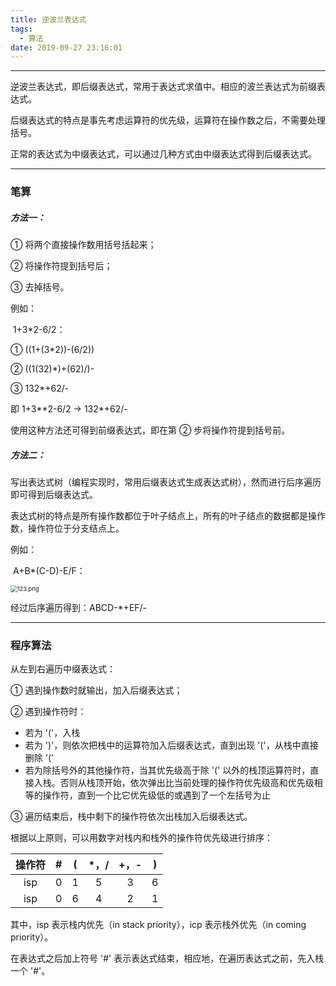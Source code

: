 ```yaml
---
title: 逆波兰表达式
tags:
  - 算法
date: 2019-09-27 23:16:01
---
```


---

逆波兰表达式，即后缀表达式，常用于表达式求值中。相应的波兰表达式为前缀表达式。

后缀表达式的特点是事先考虑运算符的优先级，运算符在操作数之后，不需要处理括号。

正常的表达式为中缀表达式，可以通过几种方式由中缀表达式得到后缀表达式。

<!--more-->

---

### 笔算

##### 方法一：

① 将两个直接操作数用括号括起来；

② 将操作符提到括号后；

③ 去掉括号。

例如：

​	1+3*2-6/2：

① ((1+(3*2))-(6/2))

② ((1(32)*)+(62)/)-

③ 132*+62/-

即 1+3**2-6/2 → 132*+62/-

使用这种方法还可得到前缀表达式，即在第 ② 步将操作符提到括号前。

##### 方法二：

写出表达式树（编程实现时，常用后缀表达式生成表达式树），然而进行后序遍历即可得到后缀表达式。

表达式树的特点是所有操作数都位于叶子结点上，所有的叶子结点的数据都是操作数，操作符位于分支结点上。

例如：

​	A+B*(C-D)-E/F：

<img src="https://i.loli.net/2019/09/27/5Nw6RGC8vAZ3tFE.png" alt="123.png" style="zoom: 67%;" />

经过后序遍历得到：ABCD-*+EF/-



---

### 程序算法

从左到右遍历中缀表达式：

① 遇到操作数时就输出，加入后缀表达式；

② 遇到操作符时：

- 若为 '('，入栈
- 若为 ')'，则依次把栈中的运算符加入后缀表达式，直到出现 '('，从栈中直接删除 '('
- 若为除括号外的其他操作符，当其优先级高于除 '(' 以外的栈顶运算符时，直接入栈。否则从栈顶开始，依次弹出比当前处理的操作符优先级高和优先级相等的操作符，直到一个比它优先级低的或遇到了一个左括号为止

③ 遍历结束后，栈中剩下的操作符依次出栈加入后缀表达式。



根据以上原则，可以用数字对栈内和栈外的操作符优先级进行排序：

| 操作符 |  #   |  (   | *，/ | +，- |  )   |
| :----: | :--: | :--: | :--: | :--: | :--: |
|  isp   |  0   |  1   |  5   |  3   |  6   |
|  isp   |  0   |  6   |  4   |  2   |  1   |

其中，isp 表示栈内优先（in stack priority），icp 表示栈外优先（in coming priority）。

在表达式之后加上符号 '#' 表示表达式结束，相应地，在遍历表达式之前，先入栈一个 '#'。